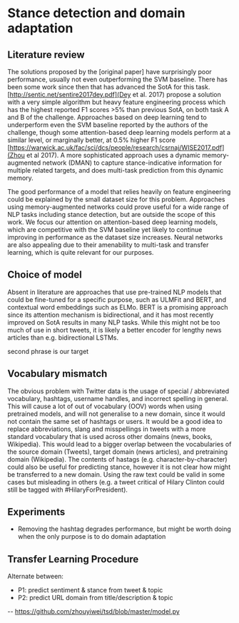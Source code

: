 # Stance detection and domain adaptation

## Literature review

The solutions proposed by the [original paper] have surprisingly poor performance, usually not even outperforming the SVM baseline. There has been some work since then that has advanced the SotA for this task. [http://sentic.net/sentire2017dey.pdf](Dey et al. 2017) propose a solution with a very simple algorithm but heavy feature engineering process which has the highest reported F1 scores >5% than previous SotA, on both task A and B of the challenge. Approaches based on deep learning tend to underperform even the SVM baseline reported by the authors of the challenge, though some attention-based deep learning models perform at a similar level, or marginally better, at 0.5% higher F1 score [https://warwick.ac.uk/fac/sci/dcs/people/research/csrnaj/WISE2017.pdf](Zhou et al 2017). A more sophisticated approach uses a dynamic memory-augmented network (DMAN) to capture stance-indicative information for multiple related targets, and does multi-task prediction from this dynamic memory.

The good performance of a model that relies heavily on feature engineering could be explained by the small dataset size for this problem. Approaches using memory-augmented networks could prove useful for a wide range of NLP tasks including stance detection, but are outside the scope of this work. We focus our attention on attention-based deep learning models, which are competitive with the SVM baseline yet likely to continue improving in performance as the dataset size increases. Neural networks are also appealing due to their amenability to multi-task and transfer learning, which is quite relevant for our purposes.

## Choice of model

Absent in literature are approaches that use pre-trained NLP models that could be fine-tuned for a specific purpose, such as ULMFit and BERT, and contextual word embeddings such as ELMo. BERT is a promising approach since its attention mechanism is bidirectional, and it has most recently improved on SotA results in many NLP tasks. While this might not be too much of use in short tweets, it is likely a better encoder for lengthy news articles than e.g. bidirectional LSTMs.

second phrase is our target

## Vocabulary mismatch

The obvious problem with Twitter data is the usage of special / abbreviated vocabulary, hashtags, username handles, and incorrect spelling in general. This will cause a lot of out of vocabulary (OOV) words when using pretrained models, and will not generalise to a new domain, since it would not contain the same set of hashtags or users. It would be a good idea to replace abbreviations, slang and misspellings in tweets with a more standard vocabulary that is used across other domains (news, books, Wikipedia). This would lead to a bigger overlap between the vocabularies of the source domain (Tweets), target domain (news articles), and pretraining domain (Wikipedia). The contents of hastags (e.g. character-by-character) could also be useful for predicting stance, however it is not clear how might be transferred to a new domain. Using the raw text could be valid in some cases but misleading in others (e.g. a tweet critical of Hilary Clinton could still be tagged with #HilaryForPresident).

## Experiments

* Removing the hashtag degrades performance, but might be worth doing when the only purpose is to do domain adaptation

## Transfer Learning Procedure

Alternate between:

* P1: predict sentiment & stance from tweet & topic
* P2: predict URL domain from title/description & topic

--
https://github.com/zhouyiwei/tsd/blob/master/model.py
